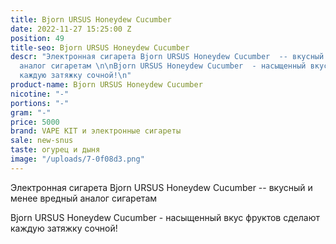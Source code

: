 ```yaml
---
title: Bjorn URSUS Honeydew Cucumber
date: 2022-11-27 15:25:00 Z
position: 49
title-seo: Bjorn URSUS Honeydew Cucumber
descr: "Электронная сигарета Bjorn URSUS Honeydew Cucumber  -- вкусный и менее вредный
  аналог сигаретам \n\nBjorn URSUS Honeydew Cucumber  - насыщенный вкус фруктов сделают
  каждую затяжку сочной!\n"
product-name: Bjorn URSUS Honeydew Cucumber
nicotine: "-"
portions: "-"
gram: "-"
price: 5000
brand: VAPE KIT и электронные сигареты
sale: new-snus
taste: огурец и дыня
image: "/uploads/7-0f08d3.png"
---
```


Электронная сигарета Bjorn URSUS Honeydew Cucumber  -- вкусный и менее вредный аналог сигаретам 

Bjorn URSUS Honeydew Cucumber  - насыщенный вкус фруктов сделают каждую затяжку сочной!
